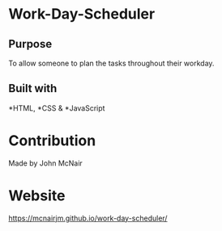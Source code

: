 # Work-Day-Scheduler

## Purpose
To allow someone to plan the tasks throughout their workday.

## Built with
*HTML, *CSS & *JavaScript

# Contribution
Made by John McNair

# Website
https://mcnairjm.github.io/work-day-scheduler/


